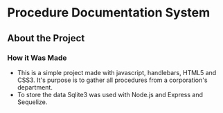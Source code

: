 # Procedure Documentation System

## About the Project

### How it Was Made

- This is a simple project made with javascript, handlebars, HTML5 and CSS3. It's purpose is to gather all procedures from a corporation's department. 
- To store the data Sqlite3 was used with Node.js and Express and Sequelize.